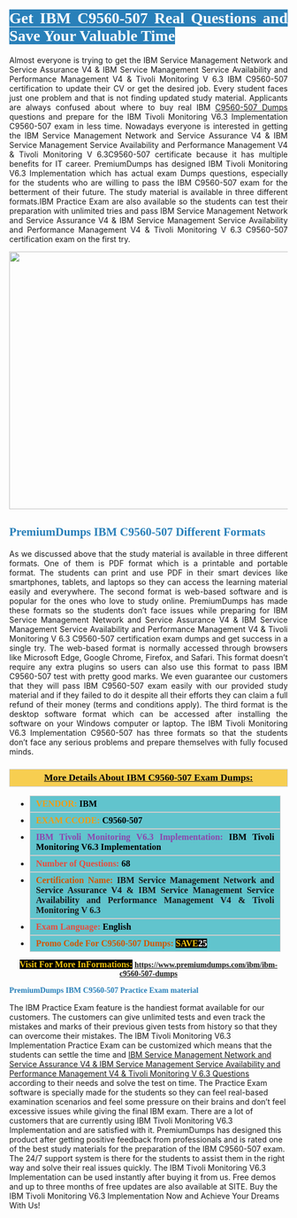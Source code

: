 <h1 style="text-align: justify;"><span style="color:#ffffff;"><span style="font-family:Georgia,serif;"><strong><span style="background-color:#2980b9;">Get IBM C9560-507 Real Questions and Save Your Valuable Time</span></strong></span></span></h1>

<p style="text-align: justify;">Almost everyone is trying to get the IBM Service Management Network and Service Assurance V4 & IBM Service Management Service Availability and Performance Management V4 & Tivoli Monitoring V 6.3 IBM C9560-507 certification to update their CV or get the desired job. Every student faces just one problem and that is not finding updated study material. Applicants are always confused about where to buy real IBM <a href="https://www.premiumdumps.com/ibm/ibm-c9560-507-dumps">C9560-507 Dumps</a> questions and prepare for the IBM Tivoli Monitoring V6.3 Implementation C9560-507 exam in less time. Nowadays everyone is interested in getting the IBM Service Management Network and Service Assurance V4 & IBM Service Management Service Availability and Performance Management V4 & Tivoli Monitoring V 6.3C9560-507 certificate because it has multiple benefits for IT career. PremiumDumps has designed IBM Tivoli Monitoring V6.3 Implementation which has actual exam Dumps questions, especially for the students who are willing to pass the IBM C9560-507 exam for the betterment of their future. The study material is available in three different formats.IBM Practice Exam are also available so the students can test their preparation with unlimited tries and pass IBM Service Management Network and Service Assurance V4 & IBM Service Management Service Availability and Performance Management V4 & Tivoli Monitoring V 6.3 C9560-507 certification exam on the first try.</p>

<p style="text-align: center;"><a href="https://www.premiumdumps.com/ibm/ibm-c9560-507-dumps"><img alt="" src="https://i.imgur.com/KJGzbJ2.jpeg" style="width: 700px; height: 465px;" /></a></p>

<h2 style="text-align: justify;"><span style="color:#2980b9;"><span style="font-family:Georgia,serif;"><strong>PremiumDumps IBM C9560-507 Different Formats</strong></span></span></h2>

<p style="text-align: justify;">As we discussed above that the study material is available in three different formats. One of them is PDF format which is a printable and portable format. The students can print and use PDF in their smart devices like smartphones, tablets, and laptops so they can access the learning material easily and everywhere. The second format is web-based software and is popular for the ones who love to study online. PremiumDumps has made these formats so the students don’t face issues while preparing for IBM Service Management Network and Service Assurance V4 & IBM Service Management Service Availability and Performance Management V4 & Tivoli Monitoring V 6.3 C9560-507 certification exam dumps and get success in a single try. The web-based format is normally accessed through browsers like Microsoft Edge, Google Chrome, Firefox, and Safari. This format doesn’t require any extra plugins so users can also use this format to pass IBM C9560-507 test with pretty good marks. We even guarantee our customers that they will pass IBM C9560-507 exam easily with our provided study material and if they failed to do it despite all their efforts they can claim a full refund of their money (terms and conditions apply). The third format is the desktop software format which can be accessed after installing the software on your Windows computer or laptop. The IBM Tivoli Monitoring V6.3 Implementation C9560-507 has three formats so that the students don’t face any serious problems and prepare themselves with fully focused minds.</p>

<h3 style="background: #f7ce50; border: 1px solid rgb(204, 204, 204); padding: 5px 10px; text-align: center;"><span style="font-family:Georgia,serif;"><u><u><span style="color:#000000;"><span style="font-size:11pt"><span style="line-height:normal"><b><span style="font-size:13.0pt"><span cambria="">More Details About IBM C9560-507 Exam Dumps:</span></span></b></span></span></span></u></u></span></h3>

<ul>
	<li style="margin:0cm 10pt">
	<div style="background:#61c4cd; border: 1px solid rgb(204, 204, 204); padding: 5px 10px; text-align: justify;"><span style="font-family:Georgia,serif;"><span style="font-size:11pt"><span style="line-height:normal"><b><span style="font-size:12.0pt"><span new="" roman="" times=""><span style="color:#f39c12;">VENDOR:</span> <span style="color:#000000;">IBM</span></span></span></b></span></span></span></div>
	</li>
	<li style="margin:0cm 10pt">
	<div style="background: #61c4cd; border: 1px solid rgb(204, 204, 204); padding: 5px 10px; text-align: justify;"><span style="font-family:Georgia,serif;"><span style="font-size:11pt"><span style="line-height:normal"><b><span style="font-size:12.0pt"><span new="" roman="" times=""><span style="color:#f39c12;">EXAM CCODE:</span> <span style="color:#000000;">C9560-507</span></span></span></b></span></span></span></div>
	</li>
	<li style="margin:0cm 10pt">
	<div style="background: #61c4cd; border: 1px solid rgb(204, 204, 204); padding: 5px 10px; text-align: justify;"><span style="font-family:Georgia,serif;"><span style="font-size:11pt"><span style="line-height:normal"><b><span style="font-size:12.0pt"><span new="" roman="" times=""><span style="color:#8e44ad;">IBM Tivoli Monitoring V6.3 Implementation:</span> <span style="color:#000000;">IBM Tivoli Monitoring V6.3 Implementation</span></span></span></b></span></span></span></div>
	</li>
	<li style="margin:0cm 10pt">
	<div style="background: #61c4cd; border: 1px solid rgb(204, 204, 204); padding: 5px 10px;"><span style="font-family:Georgia,serif;"><span style="font-size:11pt"><span style="line-height:normal"><b><span style="font-size:12.0pt"><span new="" roman="" times=""><span style="color:#e74c3c;">Number of Questions:</span><span style="color:#000000;"><span style="color:#f1c40f;"> </span>68</span></span></span></b></span></span></span></div>
	</li>
	<li style="margin:0cm 10pt">
	<div style="background: #61c4cd; border: 1px solid rgb(204, 204, 204); padding: 5px 10px; text-align: justify;"><span style="font-family:Georgia,serif;"><span style="font-size:11pt"><span style="line-height:normal"><b><span style="font-size:12.0pt"><span new="" roman="" times=""><span style="color:#d35400;">Certification Name:</span> IBM Service Management Network and Service Assurance V4 & IBM Service Management Service Availability and Performance Management V4 & Tivoli Monitoring V 6.3</span></span></b></span></span></span></div>
	</li>
	<li style="margin:0cm 10pt">
	<div style="background: #61c4cd; border: 1px solid rgb(204, 204, 204); padding: 5px 10px; text-align: justify;"><span style="font-family:Georgia,serif;"><span style="font-size:11pt"><span style="line-height:normal"><b><span style="font-size:12.0pt"><span new="" roman="" times=""><span style="color:#e74c3c;">Exam Language:</span> <span style="color:#000000;">English</span></span></span></b></span></span></span></div>
	</li>
	<li style="margin:0cm 10pt">
	<div style="background: #61c4cd; border: 1px solid rgb(204, 204, 204); padding: 5px 10px;"><span style="font-family:Georgia,serif;"><span style="font-size:11pt"><span style="line-height:normal"><b><span style="font-size:12.0pt"><span new="" roman="" times=""><span style="color:#d35400;">Promo Code For C9560-507 Dumps:</span><span style="color:#f1c40f;"> <span style="background-color:#000000;">SAVE</span></span><span style="color:#ffffff;"><span style="background-color:#000000;">25</span></span></span></span></b></span></span></span></div>
	</li>
</ul>

<p style="text-align: center;"><span style="font-family:Georgia,serif;"><strong><span style="font-size:16px;"><span style="color:#f1c40f;"><span style="background-color:#000000;">Visit For More InFormations:</span></span></span> <a href="https://www.premiumdumps.com/ibm/ibm-c9560-507-dumps">https://www.premiumdumps.com/ibm/ibm-c9560-507-dumps</a></strong></span></p>

<p><span style="color:#2980b9;"><span style="font-family:Georgia,serif;"><strong><strong><strong>PremiumDumps IBM C9560-507 Practice Exam material</strong></strong></strong></span></span></p>

<p>The IBM Practice Exam feature is the handiest format available for our customers. The customers can give unlimited tests and even track the mistakes and marks of their previous given tests from history so that they can overcome their mistakes. The IBM Tivoli Monitoring V6.3 Implementation Practice Exam can be customized which means that the students can settle the time and <a href="https://www.premiumdumps.com/ibm/ibm-service-management-network-and-assurance-v4-dumps">IBM Service Management Network and Service Assurance V4 & IBM Service Management Service Availability and Performance Management V4 & Tivoli Monitoring V 6.3 Questions</a> according to their needs and solve the test on time. The Practice Exam software is specially made for the students so they can feel real-based examination scenarios and feel some pressure on their brains and don’t feel excessive issues while giving the final IBM exam. There are a lot of customers that are currently using IBM Tivoli Monitoring V6.3 Implementation and are satisfied with it. PremiumDumps has designed this product after getting positive feedback from professionals and is rated one of the best study materials for the preparation of the IBM C9560-507 exam. The 24/7 support system is there for the students to assist them in the right way and solve their real issues quickly. The IBM Tivoli Monitoring V6.3 Implementation can be used instantly after buying it from us. Free demos and up to three months of free updates are also available at SITE. Buy the IBM Tivoli Monitoring V6.3 Implementation Now and Achieve Your Dreams With Us!</p>
